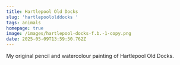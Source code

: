 ```yaml
---
title: Hartlepool Old Docks
slug: 'hartlepoololddocks '
tags: animals
homepage: true
image: /images/hartlepool-docks-f.b.-1-copy.png
date: 2025-05-09T13:59:50.762Z
---
```

My original pencil and watercolour painting of Hartlepool Old Docks.
